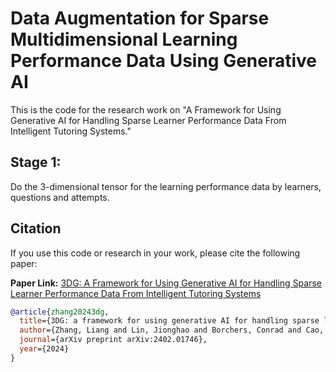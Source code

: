 # Data Augmentation for Sparse Multidimensional Learning Performance Data Using Generative AI

This is the code for the research work on "A Framework for Using Generative AI for Handling Sparse Learner Performance Data From Intelligent Tutoring Systems."

## Stage 1:
Do the 3-dimensional tensor for the learning performance data by learners, questions and attempts. 

## Citation

If you use this code or research in your work, please cite the following paper:

**Paper Link:** [3DG: A Framework for Using Generative AI for Handling Sparse Learner Performance Data From Intelligent Tutoring Systems](https://arxiv.org/pdf/2402.01746)

```bibtex
@article{zhang20243dg,
  title={3DG: a framework for using generative AI for handling sparse learner performance data from intelligent tutoring systems},
  author={Zhang, Liang and Lin, Jionghao and Borchers, Conrad and Cao, Meng and Hu, Xiangen},
  journal={arXiv preprint arXiv:2402.01746},
  year={2024}
}
